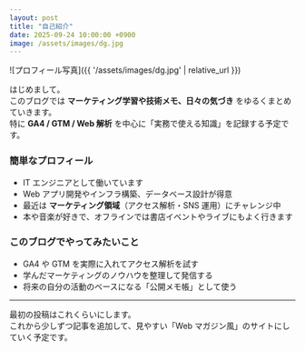 ```yaml
---
layout: post
title: "自己紹介"
date: 2025-09-24 10:00:00 +0900
image: /assets/images/dg.jpg
---
```


![プロフィール写真]({{ '/assets/images/dg.jpg' | relative_url }})

はじめまして。  
このブログでは **マーケティング学習や技術メモ、日々の気づき** をゆるくまとめていきます。  
特に **GA4 / GTM / Web 解析** を中心に「実務で使える知識」を記録する予定です。

### 簡単なプロフィール

- IT エンジニアとして働いています
- Web アプリ開発やインフラ構築、データベース設計が得意
- 最近は **マーケティング領域**（アクセス解析・SNS 運用）にチャレンジ中
- 本や音楽が好きで、オフラインでは書店イベントやライブにもよく行きます

### このブログでやってみたいこと

- GA4 や GTM を実際に入れてアクセス解析を試す
- 学んだマーケティングのノウハウを整理して発信する
- 将来の自分の活動のベースになる「公開メモ帳」として使う

---

最初の投稿はこれくらいにします。  
これから少しずつ記事を追加して、見やすい「Web マガジン風」のサイトにしていく予定です。
